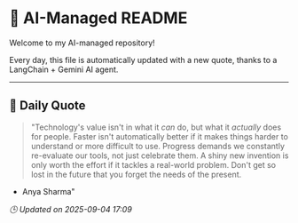 # 🧠 AI-Managed README

Welcome to my AI-managed repository!

Every day, this file is automatically updated with a new quote, thanks to a LangChain + Gemini AI agent.

---

## 📅 Daily Quote

> "Technology's value isn't in what it *can* do, but what it *actually* does for people.
Faster isn't automatically better if it makes things harder to understand or more difficult to use.
Progress demands we constantly re-evaluate our tools, not just celebrate them.
A shiny new invention is only worth the effort if it tackles a real-world problem.
Don't get so lost in the future that you forget the needs of the present.

- Anya Sharma"

*🕒 Updated on 2025-09-04 17:09*
